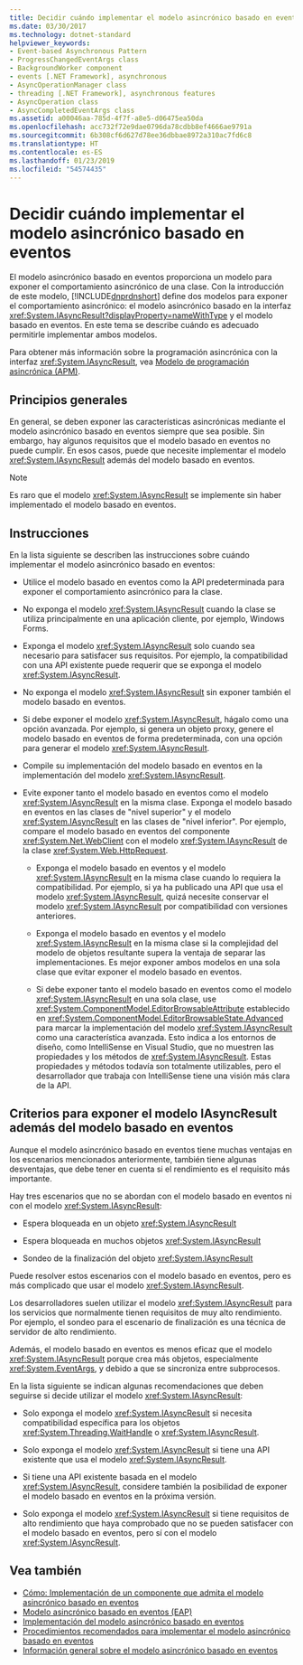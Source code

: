 ```yaml
---
title: Decidir cuándo implementar el modelo asincrónico basado en eventos
ms.date: 03/30/2017
ms.technology: dotnet-standard
helpviewer_keywords:
- Event-based Asynchronous Pattern
- ProgressChangedEventArgs class
- BackgroundWorker component
- events [.NET Framework], asynchronous
- AsyncOperationManager class
- threading [.NET Framework], asynchronous features
- AsyncOperation class
- AsyncCompletedEventArgs class
ms.assetid: a00046aa-785d-4f7f-a8e5-d06475ea50da
ms.openlocfilehash: acc732f72e9dae0796da78cdbb8ef4666ae9791a
ms.sourcegitcommit: 6b308cf6d627d78ee36dbbae8972a310ac7fd6c8
ms.translationtype: HT
ms.contentlocale: es-ES
ms.lasthandoff: 01/23/2019
ms.locfileid: "54574435"
---
```

# <a name="deciding-when-to-implement-the-event-based-asynchronous-pattern"></a>Decidir cuándo implementar el modelo asincrónico basado en eventos
El modelo asincrónico basado en eventos proporciona un modelo para exponer el comportamiento asincrónico de una clase. Con la introducción de este modelo, [!INCLUDE[dnprdnshort](../../../includes/dnprdnshort-md.md)] define dos modelos para exponer el comportamiento asincrónico: el modelo asincrónico basado en la interfaz <xref:System.IAsyncResult?displayProperty=nameWithType> y el modelo basado en eventos. En este tema se describe cuándo es adecuado permitirle implementar ambos modelos.  
  
 Para obtener más información sobre la programación asincrónica con la interfaz <xref:System.IAsyncResult>, vea [Modelo de programación asincrónica (APM)](../../../docs/standard/asynchronous-programming-patterns/asynchronous-programming-model-apm.md).  
  
## <a name="general-principles"></a>Principios generales  
 En general, se deben exponer las características asincrónicas mediante el modelo asincrónico basado en eventos siempre que sea posible. Sin embargo, hay algunos requisitos que el modelo basado en eventos no puede cumplir. En esos casos, puede que necesite implementar el modelo <xref:System.IAsyncResult> además del modelo basado en eventos.  
  
> [!NOTE]
>  Es raro que el modelo <xref:System.IAsyncResult> se implemente sin haber implementado el modelo basado en eventos.  
  
## <a name="guidelines"></a>Instrucciones  
 En la lista siguiente se describen las instrucciones sobre cuándo implementar el modelo asincrónico basado en eventos:  
  
-   Utilice el modelo basado en eventos como la API predeterminada para exponer el comportamiento asincrónico para la clase.  
  
-   No exponga el modelo <xref:System.IAsyncResult> cuando la clase se utiliza principalmente en una aplicación cliente, por ejemplo, Windows Forms.  
  
-   Exponga el modelo <xref:System.IAsyncResult> solo cuando sea necesario para satisfacer sus requisitos. Por ejemplo, la compatibilidad con una API existente puede requerir que se exponga el modelo <xref:System.IAsyncResult>.  
  
-   No exponga el modelo <xref:System.IAsyncResult> sin exponer también el modelo basado en eventos.  
  
-   Si debe exponer el modelo <xref:System.IAsyncResult>, hágalo como una opción avanzada. Por ejemplo, si genera un objeto proxy, genere el modelo basado en eventos de forma predeterminada, con una opción para generar el modelo <xref:System.IAsyncResult>.  
  
-   Compile su implementación del modelo basado en eventos en la implementación del modelo <xref:System.IAsyncResult>.  
  
-   Evite exponer tanto el modelo basado en eventos como el modelo <xref:System.IAsyncResult> en la misma clase. Exponga el modelo basado en eventos en las clases de "nivel superior" y el modelo <xref:System.IAsyncResult> en las clases de "nivel inferior". Por ejemplo, compare el modelo basado en eventos del componente <xref:System.Net.WebClient> con el modelo <xref:System.IAsyncResult> de la clase <xref:System.Web.HttpRequest>.  
  
    -   Exponga el modelo basado en eventos y el modelo <xref:System.IAsyncResult> en la misma clase cuando lo requiera la compatibilidad. Por ejemplo, si ya ha publicado una API que usa el modelo <xref:System.IAsyncResult>, quizá necesite conservar el modelo <xref:System.IAsyncResult> por compatibilidad con versiones anteriores.  
  
    -   Exponga el modelo basado en eventos y el modelo <xref:System.IAsyncResult> en la misma clase si la complejidad del modelo de objetos resultante supera la ventaja de separar las implementaciones. Es mejor exponer ambos modelos en una sola clase que evitar exponer el modelo basado en eventos.  
  
    -   Si debe exponer tanto el modelo basado en eventos como el modelo <xref:System.IAsyncResult> en una sola clase, use <xref:System.ComponentModel.EditorBrowsableAttribute> establecido en <xref:System.ComponentModel.EditorBrowsableState.Advanced> para marcar la implementación del modelo <xref:System.IAsyncResult> como una característica avanzada. Esto indica a los entornos de diseño, como IntelliSense en Visual Studio, que no muestren las propiedades y los métodos de <xref:System.IAsyncResult>. Estas propiedades y métodos todavía son totalmente utilizables, pero el desarrollador que trabaja con IntelliSense tiene una visión más clara de la API.  
  
## <a name="criteria-for-exposing-the-iasyncresult-pattern-in-addition-to-the-event-based-pattern"></a>Criterios para exponer el modelo IAsyncResult además del modelo basado en eventos  
 Aunque el modelo asincrónico basado en eventos tiene muchas ventajas en los escenarios mencionados anteriormente, también tiene algunas desventajas, que debe tener en cuenta si el rendimiento es el requisito más importante.  
  
 Hay tres escenarios que no se abordan con el modelo basado en eventos ni con el modelo <xref:System.IAsyncResult>:  
  
-   Espera bloqueada en un objeto <xref:System.IAsyncResult>  
  
-   Espera bloqueada en muchos objetos <xref:System.IAsyncResult>  
  
-   Sondeo de la finalización del objeto <xref:System.IAsyncResult>  
  
 Puede resolver estos escenarios con el modelo basado en eventos, pero es más complicado que usar el modelo <xref:System.IAsyncResult>.  
  
 Los desarrolladores suelen utilizar el modelo <xref:System.IAsyncResult> para los servicios que normalmente tienen requisitos de muy alto rendimiento. Por ejemplo, el sondeo para el escenario de finalización es una técnica de servidor de alto rendimiento.  
  
 Además, el modelo basado en eventos es menos eficaz que el modelo <xref:System.IAsyncResult> porque crea más objetos, especialmente <xref:System.EventArgs>, y debido a que se sincroniza entre subprocesos.  
  
 En la lista siguiente se indican algunas recomendaciones que deben seguirse si decide utilizar el modelo <xref:System.IAsyncResult>:  
  
-   Solo exponga el modelo <xref:System.IAsyncResult> si necesita compatibilidad específica para los objetos <xref:System.Threading.WaitHandle> o <xref:System.IAsyncResult>.  
  
-   Solo exponga el modelo <xref:System.IAsyncResult> si tiene una API existente que usa el modelo <xref:System.IAsyncResult>.  
  
-   Si tiene una API existente basada en el modelo <xref:System.IAsyncResult>, considere también la posibilidad de exponer el modelo basado en eventos en la próxima versión.  
  
-   Solo exponga el modelo <xref:System.IAsyncResult> si tiene requisitos de alto rendimiento que haya comprobado que no se pueden satisfacer con el modelo basado en eventos, pero sí con el modelo <xref:System.IAsyncResult>.  
  
## <a name="see-also"></a>Vea también

- [Cómo: Implementación de un componente que admita el modelo asincrónico basado en eventos](../../../docs/standard/asynchronous-programming-patterns/component-that-supports-the-event-based-asynchronous-pattern.md)
- [Modelo asincrónico basado en eventos (EAP)](../../../docs/standard/asynchronous-programming-patterns/event-based-asynchronous-pattern-eap.md)
- [Implementación del modelo asincrónico basado en eventos](../../../docs/standard/asynchronous-programming-patterns/implementing-the-event-based-asynchronous-pattern.md)
- [Procedimientos recomendados para implementar el modelo asincrónico basado en eventos](../../../docs/standard/asynchronous-programming-patterns/best-practices-for-implementing-the-event-based-asynchronous-pattern.md)
- [Información general sobre el modelo asincrónico basado en eventos](../../../docs/standard/asynchronous-programming-patterns/event-based-asynchronous-pattern-overview.md)
